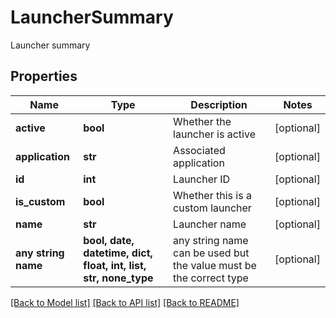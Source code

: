 # LauncherSummary

Launcher summary

## Properties
Name | Type | Description | Notes
------------ | ------------- | ------------- | -------------
**active** | **bool** | Whether the launcher is active | [optional] 
**application** | **str** | Associated application | [optional] 
**id** | **int** | Launcher ID | [optional] 
**is_custom** | **bool** | Whether this is a custom launcher | [optional] 
**name** | **str** | Launcher name | [optional] 
**any string name** | **bool, date, datetime, dict, float, int, list, str, none_type** | any string name can be used but the value must be the correct type | [optional]

[[Back to Model list]](../README.md#documentation-for-models) [[Back to API list]](../README.md#documentation-for-api-endpoints) [[Back to README]](../README.md)


